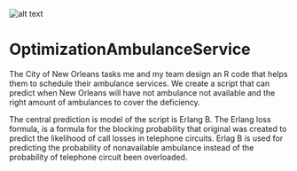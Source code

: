 ![alt text](https://github.com/UrbanPlanner42/PRINCIPLES-OF-URBAN-INFORMATICS/blob/master/NYU_Logo.png)

# OptimizationAmbulanceService

The City of New Orleans tasks me and my team design an R code that helps them to schedule their ambulance services.  We create a script that can predict when New Orleans will have not ambulance not available and the right amount of ambulances to cover the deficiency. 

The central prediction is model of the script is Erlang B.  The Erlang loss formula, is a formula for the blocking probability that original was created to predict the likelihood of call losses in telephone circuits. Erlag B is used for predicting the probability of nonavailable ambulance instead of the probability of telephone circuit been overloaded.
